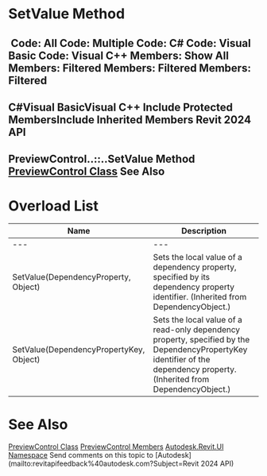 # SetValue Method

﻿
 Code: All Code: Multiple Code: C# Code: Visual Basic Code: Visual C++  Members: Show All Members: Filtered Members: Filtered Members: Filtered   
---  
C#Visual BasicVisual C++
Include Protected MembersInclude Inherited Members
Revit 2024 API  
---  
PreviewControl..::..SetValue Method   
[PreviewControl Class](50112279-5c9d-0351-bbd1-698e76be9e36.md "PreviewControl Class") See Also  
---  
# Overload List
| Name | Description |
| --- | --- |
| --- | --- | --- |
| SetValue(DependencyProperty, Object) | Sets the local value of a dependency property, specified by its dependency property identifier.  (Inherited from DependencyObject.) |
| SetValue(DependencyPropertyKey, Object) | Sets the local value of a read-only dependency property, specified by the DependencyPropertyKey identifier of the dependency property.  (Inherited from DependencyObject.) |

# See Also
[PreviewControl Class](50112279-5c9d-0351-bbd1-698e76be9e36.md "PreviewControl Class")
[PreviewControl Members](bf1d78ee-b8fb-08b9-9628-3142d9ad4b77.md "PreviewControl Members")
[Autodesk.Revit.UI Namespace](e86fd90a-8957-02a6-da7f-ced248966e3e.md "Autodesk.Revit.UI Namespace")
Send comments on this topic to [Autodesk](mailto:revitapifeedback%40autodesk.com?Subject=Revit 2024 API)